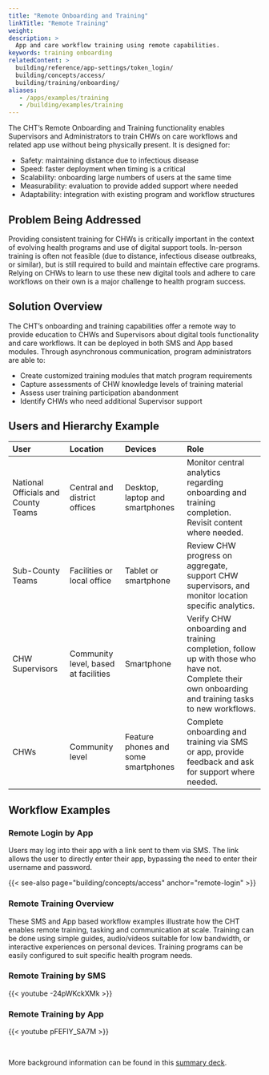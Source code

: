 ```yaml
---
title: "Remote Onboarding and Training"
linkTitle: "Remote Training"
weight: 
description: >
  App and care workflow training using remote capabilities.
keywords: training onboarding
relatedContent: >
  building/reference/app-settings/token_login/
  building/concepts/access/
  building/training/onboarding/
aliases:
   - /apps/examples/training
   - /building/examples/training
---
```


The CHT’s Remote Onboarding and Training functionality enables Supervisors and Administrators to train CHWs on care workflows and related app use without being physically present. It is designed for:

* Safety: maintaining distance due to infectious disease
* Speed: faster deployment when timing is a critical
* Scalability: onboarding large numbers of users at the same time
* Measurability: evaluation to provide added support where needed
* Adaptability: integration with existing program and workflow structures

## Problem Being Addressed

Providing consistent training for CHWs is critically important in the context of evolving health programs and use of digital support tools. In-person training is often not feasible (due to distance, infectious disease outbreaks, or similar), but is still required to build and maintain effective care programs. Relying on CHWs to learn to use these new digital tools and adhere to care workflows on their own is a major challenge to health program success.

## Solution Overview

The CHT’s onboarding and training capabilities offer a remote way to provide education to CHWs and Supervisors about digital tools functionality and care workflows. It can be deployed in both SMS and App based modules. Through asynchronous communication, program administrators are able to:

* Create customized training modules that match program requirements
* Capture assessments of CHW knowledge levels of training material
* Assess user training participation abandonment
* Identify CHWs who need additional Supervisor support

## Users and Hierarchy Example

| User                                 | Location                               | Devices                             | Role                                                                                                                                                                                                                                              |
| :----------------------------------- | :------------------------------------- | :---------------------------------- | :---------------------------------------------------------------------------------------------------------------------------------------------------- |
| National Officials and County Teams  | Central and district offices           | Desktop, laptop and smartphones     | Monitor central analytics regarding onboarding and training completion. Revisit content where needed.                                                 |
| Sub-County Teams                     | Facilities or local office             | Tablet or smartphone                | Review CHW progress on aggregate, support CHW supervisors, and monitor location specific analytics.                                                   |
| CHW Supervisors                      | Community level, based at facilities   | Smartphone                          | Verify CHW onboarding and training completion, follow up with those who have not. Complete their own onboarding and training tasks to new workflows.  |                                                                                                      |
| CHWs                                 | Community level                        | Feature phones and some smartphones | Complete onboarding and training via SMS or app, provide feedback and ask for support where needed.                                                   |


## Workflow Examples

### Remote Login by App

Users may log into their app with a link sent to them via SMS. The link allows the user to directly enter their app, bypassing the need to enter their username and password.

{{< see-also page="building/concepts/access" anchor="remote-login" >}}
 
### Remote Training Overview

These SMS and App based workflow examples illustrate how the CHT enables remote training, tasking and communication at scale. Training can be done using simple guides, audio/videos suitable for low bandwidth, or interactive experiences on personal devices. Training programs can be easily configured to suit specific health program needs.


### Remote Training by SMS

{{< youtube -24pWKckXMk >}}


### Remote Training by App

{{< youtube pFEFIY_SA7M >}}

<br>

More background information can be found in this [summary deck](https://docs.google.com/presentation/d/13bFoyU2vhwPiOUiVWzUJ2urtAyR6_XKTxp0XASCLVko).
